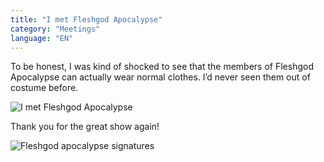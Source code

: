 ```yaml
---
title: "I met Fleshgod Apocalypse"
category: "Meetings"
language: "EN"
---
```



To be honest, I was kind of shocked to see that the members of Fleshgod Apocalypse can actually wear normal clothes.
I’d never seen them out of costume before.

![I met Fleshgod Apocalypse](/assets/music-reports/2025-08-06-i-met-fleshgod-apocalypse/i-met-fleshgod-apocalypse.jpg)

Thank you for the great show again!

![Fleshgod apocalypse signatures](/assets/music-reports/2025-08-06-i-met-fleshgod-apocalypse/fleshgod-apocalypse-signatures.jpg)

